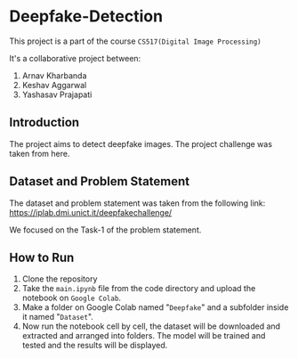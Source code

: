 # Deepfake-Detection

This project is a part of the course ```CS517(Digital Image Processing)```

It's a collaborative project between:
1. Arnav Kharbanda
2. Keshav Aggarwal
3. Yashasav Prajapati

## Introduction
The project aims to detect deepfake images. The project challenge was taken from here.

## Dataset and Problem Statement
The dataset and problem statement was taken from the following link:
https://iplab.dmi.unict.it/deepfakechallenge/

We focused on the Task-1 of the problem statement. 

## How to Run
1. Clone the repository
2. Take the ``main.ipynb`` file from the code directory and upload the notebook on ``Google Colab``.
3. Make a folder on Google Colab named "``Deepfake``" and a subfolder inside it named "``Dataset``".
4. Now run the notebook cell by cell, the dataset will be downloaded and extracted and arranged into folders. The model will be trained and tested and the results will be displayed.